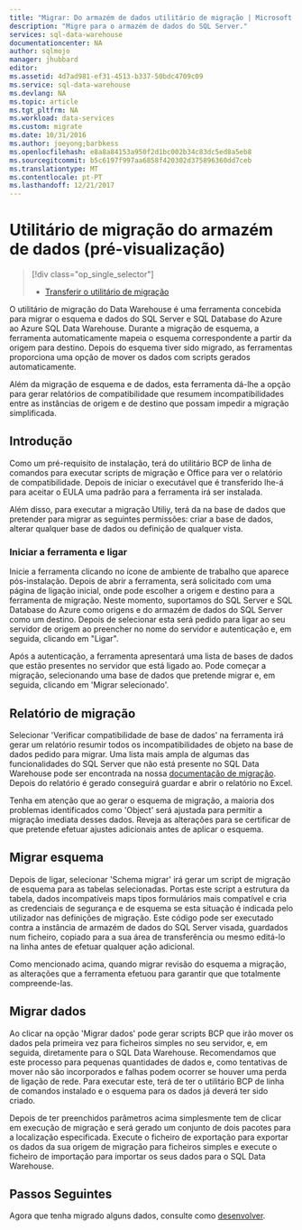 ```yaml
---
title: "Migrar: Do armazém de dados utilitário de migração | Microsoft Docs"
description: "Migre para o armazém de dados do SQL Server."
services: sql-data-warehouse
documentationcenter: NA
author: sqlmojo
manager: jhubbard
editor: 
ms.assetid: 4d7ad981-ef31-4513-b337-50bdc4709c09
ms.service: sql-data-warehouse
ms.devlang: NA
ms.topic: article
ms.tgt_pltfrm: NA
ms.workload: data-services
ms.custom: migrate
ms.date: 10/31/2016
ms.author: joeyong;barbkess
ms.openlocfilehash: e8a8a84153a950f2d1bc002b34c83dc5ed8a5eb8
ms.sourcegitcommit: b5c6197f997aa6858f420302d375896360dd7ceb
ms.translationtype: MT
ms.contentlocale: pt-PT
ms.lasthandoff: 12/21/2017
---
```

# <a name="data-warehouse-migration-utility-preview"></a>Utilitário de migração do armazém de dados (pré-visualização)
> [!div class="op_single_selector"]
> * [Transferir o utilitário de migração][Download Migration Utility]
> 
> 

O utilitário de migração do Data Warehouse é uma ferramenta concebida para migrar o esquema e dados do SQL Server e SQL Database do Azure ao Azure SQL Data Warehouse. Durante a migração de esquema, a ferramenta automaticamente mapeia o esquema correspondente a partir da origem para destino. Depois do esquema tiver sido migrado, as ferramentas proporciona uma opção de mover os dados com scripts gerados automaticamente.

Além da migração de esquema e de dados, esta ferramenta dá-lhe a opção para gerar relatórios de compatibilidade que resumem incompatibilidades entre as instâncias de origem e de destino que possam impedir a migração simplificada.

## <a name="get-started"></a>Introdução
Como um pré-requisito de instalação, terá do utilitário BCP de linha de comandos para executar scripts de migração e Office para ver o relatório de compatibilidade. Depois de iniciar o executável que é transferido lhe-á para aceitar o EULA uma padrão para a ferramenta irá ser instalada.

Além disso, para executar a migração Utiliy, terá da na base de dados que pretender para migrar as seguintes permissões: criar a base de dados, alterar qualquer base de dados ou definição de qualquer vista.

### <a name="launching-the-tool-and-connecting"></a>Iniciar a ferramenta e ligar
Inicie a ferramenta clicando no ícone de ambiente de trabalho que aparece pós-instalação. Depois de abrir a ferramenta, será solicitado com uma página de ligação inicial, onde pode escolher a origem e destino para a ferramenta de migração. Neste momento, suportamos do SQL Server e SQL Database do Azure como origens e do armazém de dados do SQL Server como um destino. Depois de selecionar esta será pedido para ligar ao seu servidor de origem ao preencher no nome do servidor e autenticação e, em seguida, clicando em "Ligar".

Após a autenticação, a ferramenta apresentará uma lista de bases de dados que estão presentes no servidor que está ligado ao. Pode começar a migração, selecionando uma base de dados que pretende migrar e, em seguida, clicando em 'Migrar selecionado'.

## <a name="migration-report"></a>Relatório de migração
Selecionar 'Verificar compatibilidade de base de dados' na ferramenta irá gerar um relatório resumir todos os incompatibilidades de objeto na base de dados pedido para migrar. Uma lista mais ampla de algumas das funcionalidades do SQL Server que não está presente no SQL Data Warehouse pode ser encontrada na nossa [documentação de migração][migration documentation]. Depois do relatório é gerado conseguirá guardar e abrir o relatório no Excel.

Tenha em atenção que ao gerar o esquema de migração, a maioria dos problemas identificados como 'Object' será ajustada para permitir a migração imediata desses dados. Reveja as alterações para se certificar de que pretende efetuar ajustes adicionais antes de aplicar o esquema.

## <a name="migrate-schema"></a>Migrar esquema
Depois de ligar, selecionar 'Schema migrar' irá gerar um script de migração de esquema para as tabelas selecionadas. Portas este script a estrutura da tabela, dados incompatíveis maps tipos formulários mais compatível e cria as credenciais de segurança e de esquema se esta situação é indicada pelo utilizador nas definições de migração. Este código pode ser executado contra a instância de armazém de dados do SQL Server visada, guardados num ficheiro, copiado para a sua área de transferência ou mesmo editá-lo na linha antes de efetuar qualquer ação adicional.  

Como mencionado acima, quando migrar revisão do esquema a migração, as alterações que a ferramenta efetuou para garantir que que totalmente compreende-las.  

## <a name="migrate-data"></a>Migrar dados
Ao clicar na opção 'Migrar dados' pode gerar scripts BCP que irão mover os dados pela primeira vez para ficheiros simples no seu servidor, e, em seguida, diretamente para o SQL Data Warehouse. Recomendamos que este processo para pequenas quantidades de dados e, como tentativas de mover não são incorporados e falhas podem ocorrer se houver uma perda de ligação de rede. Para executar este, terá de ter o utilitário BCP de linha de comandos instalado e o esquema para os dados já deverá ter sido criado.

Depois de ter preenchidos parâmetros acima simplesmente tem de clicar em execução de migração e será gerado um conjunto de dois pacotes para a localização especificada. Execute o ficheiro de exportação para exportar os dados da sua origem de migração para ficheiros simples e execute o ficheiro de importação para importar os seus dados para o SQL Data Warehouse.

## <a name="next-steps"></a>Passos Seguintes
Agora que tenha migrado alguns dados, consulte como [desenvolver][develop].

<!--Image references-->

<!--Article references-->
[migration documentation]: sql-data-warehouse-overview-migrate.md
[develop]: sql-data-warehouse-overview-develop.md

<!--Other Web references--> 
[Download Migration Utility]: https://www.microsoft.com/en-us/download/details.aspx?id=49100
